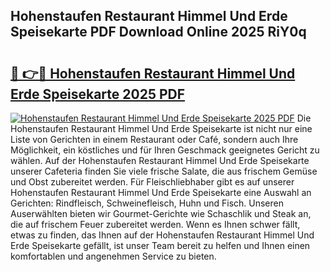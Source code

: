 ## Hohenstaufen Restaurant Himmel Und Erde Speisekarte PDF Download Online 2025 RiY0q

# <h2><a href="http://gcdgkmq.nevu.top/?p=Hohenstaufen+Restaurant+Himmel+Und+Erde+Speisekarte">🔗 👉🔴 Hohenstaufen Restaurant Himmel Und Erde Speisekarte 2025 PDF</a></h2>

[![Hohenstaufen Restaurant Himmel Und Erde Speisekarte 2025 PDF](https://i.imgur.com/dBaPXMq.png)](http://gcdgkmq.nevu.top/?p=Hohenstaufen+Restaurant+Himmel+Und+Erde+Speisekarte)
Die Hohenstaufen Restaurant Himmel Und Erde Speisekarte ist nicht nur eine Liste von Gerichten in einem Restaurant oder Café, sondern auch Ihre Möglichkeit, ein köstliches und für Ihren Geschmack geeignetes Gericht zu wählen. Auf der Hohenstaufen Restaurant Himmel Und Erde Speisekarte unserer Cafeteria finden Sie viele frische Salate, die aus frischem Gemüse und Obst zubereitet werden. Für Fleischliebhaber gibt es auf unserer Hohenstaufen Restaurant Himmel Und Erde Speisekarte eine Auswahl an Gerichten: Rindfleisch, Schweinefleisch, Huhn und Fisch. Unseren Auserwählten bieten wir Gourmet-Gerichte wie Schaschlik und Steak an, die auf frischem Feuer zubereitet werden. Wenn es Ihnen schwer fällt, etwas zu finden, das Ihnen auf der Hohenstaufen Restaurant Himmel Und Erde Speisekarte gefällt, ist unser Team bereit zu helfen und Ihnen einen komfortablen und angenehmen Service zu bieten.
